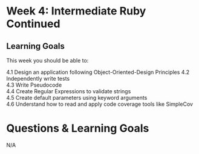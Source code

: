 # Week 4: Intermediate Ruby Continued
## Learning Goals

This week you should be able to: 

4.1 Design an application following Object-Oriented-Design Principles 
4.2 Independently write tests    
4.3 Write Pseudocode   
4.4 Create Regular Expressions to validate strings  
4.5 Create default parameters using keyword arguments    
4.6 Understand how to read and apply code coverage tools like SimpleCov

# Questions & Learning Goals
N/A
